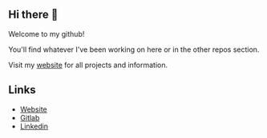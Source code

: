 ## Hi there 👋

Welcome to my github! 

You'll find whatever I've been working on here or in the other repos section.

Visit my [website](https://byanthny.com/) for all projects and information.

## Links
- [Website](https://byanthny.com/)
- [Gitlab](https://gitlab.com/byanthny)
- [Linkedin](https://www.linkedin.com/in/byanthny/)
